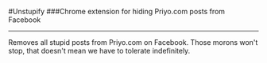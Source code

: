 #Unstupify
###Chrome extension for hiding Priyo.com posts from Facebook

---

Removes all stupid posts from Priyo.com on Facebook. Those morons won't stop, that doesn't mean we have to tolerate indefinitely.